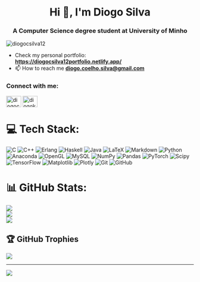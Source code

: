 <h1 align="center">Hi 👋, I'm Diogo Silva</h1>
<h3 align="center">A Computer Science degree student at University of Minho</h3>

<p align="left"> <img src="https://komarev.com/ghpvc/?username=diogocsilva12&label=Profile%20views&color=0e75b6&style=flat" alt="diogocsilva12" /> </p>

- Check my personal portfolio: **https://diogocsilva12portfolio.netlify.app/**
- 📫 How to reach me **diogo.coelho.silva@gmail.com**

<h3 align="left">Connect with me:</h3>
<p align="left">
<a href="https://linkedin.com/in/diogocsilva12" target="blank"><img align="center" src="https://raw.githubusercontent.com/rahuldkjain/github-profile-readme-generator/master/src/images/icons/Social/linked-in-alt.svg" alt="diogocsilva12" height="30" width="40" /></a>
<a href="https://instagram.com/diogocsilva12" target="blank"><img align="center" src="https://raw.githubusercontent.com/rahuldkjain/github-profile-readme-generator/master/src/images/icons/Social/instagram.svg" alt="diogokeeper12" height="30" width="40" /></a>
</p>

# 💻 Tech Stack:
![C](https://img.shields.io/badge/c-%2300599C.svg?style=for-the-badge&logo=c&logoColor=white) ![C++](https://img.shields.io/badge/c++-%2300599C.svg?style=for-the-badge&logo=c%2B%2B&logoColor=white) ![Erlang](https://img.shields.io/badge/Erlang-white.svg?style=for-the-badge&logo=erlang&logoColor=a90533) ![Haskell](https://img.shields.io/badge/Haskell-5e5086?style=for-the-badge&logo=haskell&logoColor=white) ![Java](https://img.shields.io/badge/java-%23ED8B00.svg?style=for-the-badge&logo=openjdk&logoColor=white) ![LaTeX](https://img.shields.io/badge/latex-%23008080.svg?style=for-the-badge&logo=latex&logoColor=white) ![Markdown](https://img.shields.io/badge/markdown-%23000000.svg?style=for-the-badge&logo=markdown&logoColor=white) ![Python](https://img.shields.io/badge/python-3670A0?style=for-the-badge&logo=python&logoColor=ffdd54) ![Anaconda](https://img.shields.io/badge/Anaconda-%2344A833.svg?style=for-the-badge&logo=anaconda&logoColor=white) ![OpenGL](https://img.shields.io/badge/OpenGL-%23FFFFFF.svg?style=for-the-badge&logo=opengl) ![MySQL](https://img.shields.io/badge/mysql-4479A1.svg?style=for-the-badge&logo=mysql&logoColor=white) ![NumPy](https://img.shields.io/badge/numpy-%23013243.svg?style=for-the-badge&logo=numpy&logoColor=white) ![Pandas](https://img.shields.io/badge/pandas-%23150458.svg?style=for-the-badge&logo=pandas&logoColor=white) ![PyTorch](https://img.shields.io/badge/PyTorch-%23EE4C2C.svg?style=for-the-badge&logo=PyTorch&logoColor=white) ![Scipy](https://img.shields.io/badge/SciPy-%230C55A5.svg?style=for-the-badge&logo=scipy&logoColor=%white) ![TensorFlow](https://img.shields.io/badge/TensorFlow-%23FF6F00.svg?style=for-the-badge&logo=TensorFlow&logoColor=white) ![Matplotlib](https://img.shields.io/badge/Matplotlib-%23ffffff.svg?style=for-the-badge&logo=Matplotlib&logoColor=black) ![Plotly](https://img.shields.io/badge/Plotly-%233F4F75.svg?style=for-the-badge&logo=plotly&logoColor=white) ![Git](https://img.shields.io/badge/git-%23F05033.svg?style=for-the-badge&logo=git&logoColor=white) ![GitHub](https://img.shields.io/badge/github-%23121011.svg?style=for-the-badge&logo=github&logoColor=white)
# 📊 GitHub Stats:
![](https://github-readme-stats.vercel.app/api?username=diogocsilva12&theme=radical&hide_border=false&include_all_commits=false&count_private=false)<br/>
![](https://nirzak-streak-stats.vercel.app/?user=diogocsilva12&theme=radical&hide_border=false)<br/>
![](https://github-readme-stats.vercel.app/api/top-langs/?username=diogocsilva12&theme=radical&hide_border=false&include_all_commits=false&count_private=false&layout=compact)

## 🏆 GitHub Trophies
![](https://github-profile-trophy.vercel.app/?username=diogocsilva12&theme=radical&no-frame=false&no-bg=true&margin-w=4)

---
[![](https://visitcount.itsvg.in/api?id=diogocsilva12&icon=0&color=0)](https://visitcount.itsvg.in)

<!-- Proudly created with GPRM ( https://gprm.itsvg.in ) -->
